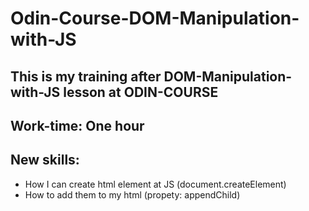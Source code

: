 # Odin-Course-DOM-Manipulation-with-JS
## This is my training after DOM-Manipulation-with-JS lesson at ODIN-COURSE
## Work-time: One hour
## New skills:
- How I can create html element at JS (document.createElement)
- How to add them to my html (propety: appendChild)
